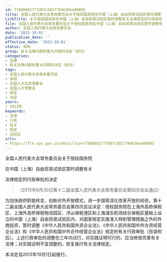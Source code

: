```yaml
---
id: ff808081777d07c5017784636ea00895
title: 全国人民代表大会常务委员会关于授权国务院在中国（上海）自由贸易试验区暂时调整有关法律规定的行政审批的决定
LinkTitle: 关于授权国务院在中国（上海）自由贸易试验区暂时调整有关法律规定的行政审批的决定（2013）
file: 全国人民代表大会常务委员会关于授权国务院在中国（上海）自由贸易试验区暂时调整有关法律规定的行政审批的决定_ff808081777d07c5017784636ea00895.docx
author: 全国人民代表大会常务委员会
date: '2013-10-01'
publication_date: ''
effective_date: '2013-10-01'
status: 未知
group: 有关法律问题和重大问题的决定（部分）
categories:
- 法律
- 有关法律问题和重大问题的决定（部分）
tags:
- 全国人民代表大会常务委员会
- 未知
- 全国人大及其常委会
- 全国人大常委会
- 规定
- 决定
years:
- 2013年
keywords:
- 法律
- 行政
- 有关
- 规定
- 试验区
urls:
- https://flk.npc.gov.cn/detail?id=ff808081777d07c5017784636ea00895
---
```


全国人民代表大会常务委员会关于授权国务院

在中国（上海）自由贸易试验区暂时调整有关

法律规定的行政审批的决定

> （2013年8月30日第十二届全国人民代表大会常务委员会第四次会议通过）

为加快政府职能转变，创新对外开放模式，进一步探索深化改革开放的经验，第十二届全国人民代表大会常务委员会第四次会议决定：授权国务院在上海外高桥保税区、上海外高桥保税物流园区、洋山保税港区和上海浦东机场综合保税区基础上设立的中国（上海）自由贸易试验区内，对国家规定实施准入特别管理措施之外的外商投资，暂时调整《中华人民共和国外资企业法》、《中华人民共和国中外合资经营企业法》和《中华人民共和国中外合作经营企业法》规定的有关行政审批（目录附后）。上述行政审批的调整在三年内试行，对实践证明可行的，应当修改完善有关法律；对实践证明不宜调整的，恢复施行有关法律规定。

本决定自2013年10月1日起施行。
